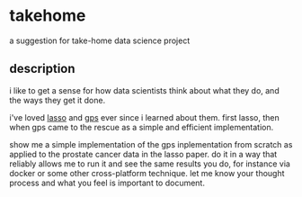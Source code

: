 # takehome
a suggestion for take-home data science project

## description

i like to get a sense for how data 
scientists think about what they
do, and the ways they get it done.

i've loved [lasso](http://statweb.stanford.edu/~tibs/lasso/lasso.pdf)
and [gps](http://statweb.stanford.edu/~jhf/ftp/GPSpub.pdf)
ever since
i learned about them. first lasso,
then when gps came to the rescue
as a simple and efficient implementation.

show me a simple implementation of
the gps inplementation from scratch as applied
to the prostate cancer data in the lasso
paper. do it in a way that
reliably allows
me to run it and see the same
results you do, for instance 
via docker or some other
cross-platform technique. let me know
your thought process and what you
feel is important to document.
